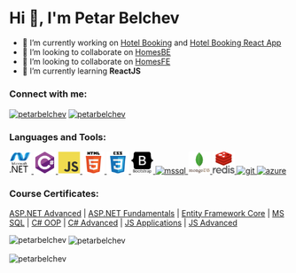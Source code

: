 <h1>Hi 👋, I'm Petar Belchev</h1>

- 🔭 I’m currently working on [Hotel Booking](https://github.com/petarbelchev/HotelBooking) and [Hotel Booking React App](https://github.com/petarbelchev/hotel-booking-react-app)
- 👯 I’m looking to collaborate on [HomesBE](https://github.com/rosteslav/HomesBE)
- 👯 I’m looking to collaborate on [HomesFE](https://github.com/rosteslav/HomesFE)
- 🌱 I’m currently learning **ReactJS**

<h3 align="left">Connect with me:</h3>
<p align="left">
<a href="https://linkedin.com/in/petarbelchev" target="blank"><img align="center" src="https://raw.githubusercontent.com/rahuldkjain/github-profile-readme-generator/master/src/images/icons/Social/linked-in-alt.svg" alt="petarbelchev" height="30" width="40" /></a>
<a href="https://www.leetcode.com/petarbelchev" target="blank"><img align="center" src="https://raw.githubusercontent.com/rahuldkjain/github-profile-readme-generator/master/src/images/icons/Social/leet-code.svg" alt="petarbelchev" height="30" width="40" /></a>
</p>

<h3 align="left">Languages and Tools:</h3>
<p align="left"> 
<a href="https://dotnet.microsoft.com/" target="_blank" rel="noreferrer"> <img src="https://raw.githubusercontent.com/devicons/devicon/master/icons/dot-net/dot-net-original-wordmark.svg" alt="dotnet" width="40" height="40"/> </a> 
<a href="https://www.w3schools.com/cs/" target="_blank" rel="noreferrer"> <img src="https://raw.githubusercontent.com/devicons/devicon/master/icons/csharp/csharp-original.svg" alt="csharp" width="40" height="40"/> </a> 
<a href="https://developer.mozilla.org/en-US/docs/Web/JavaScript" target="_blank" rel="noreferrer"> <img src="https://raw.githubusercontent.com/devicons/devicon/master/icons/javascript/javascript-original.svg" alt="javascript" width="40" height="40"/> </a> 
<a href="https://www.w3.org/html/" target="_blank" rel="noreferrer"> <img src="https://raw.githubusercontent.com/devicons/devicon/master/icons/html5/html5-original-wordmark.svg" alt="html5" width="40" height="40"/> </a> 
<a href="https://www.w3schools.com/css/" target="_blank" rel="noreferrer"> <img src="https://raw.githubusercontent.com/devicons/devicon/master/icons/css3/css3-original-wordmark.svg" alt="css3" width="40" height="40"/> </a> 
<a href="https://getbootstrap.com" target="_blank" rel="noreferrer"> <img src="https://raw.githubusercontent.com/devicons/devicon/master/icons/bootstrap/bootstrap-plain-wordmark.svg" alt="bootstrap" width="40" height="40"/> </a> 
<a href="https://www.microsoft.com/en-us/sql-server" target="_blank" rel="noreferrer"> <img src="https://www.svgrepo.com/show/303229/microsoft-sql-server-logo.svg" alt="mssql" width="40" height="40"/> </a> 
<a href="https://www.mongodb.com/" target="_blank" rel="noreferrer"> <img src="https://raw.githubusercontent.com/devicons/devicon/master/icons/mongodb/mongodb-original-wordmark.svg" alt="mongodb" width="40" height="40"/> </a> 
<a href="https://redis.io" target="_blank" rel="noreferrer"> <img src="https://raw.githubusercontent.com/devicons/devicon/master/icons/redis/redis-original-wordmark.svg" alt="redis" width="40" height="40"/> </a> 
<a href="https://git-scm.com/" target="_blank" rel="noreferrer"> <img src="https://www.vectorlogo.zone/logos/git-scm/git-scm-icon.svg" alt="git" width="40" height="40"/> </a> 
<a href="https://azure.microsoft.com/en-in/" target="_blank" rel="noreferrer"> <img src="https://www.vectorlogo.zone/logos/microsoft_azure/microsoft_azure-icon.svg" alt="azure" width="40" height="40"/> </a> 
</p>

<p>
<h3 align="left">Course Certificates:</h3>
<a href="https://drive.google.com/file/d/16QVNrj5UIST-vazzaOlrVYO7bxufiqvW/view?usp=sharing">ASP.NET Advanced</a> |
<a href="https://drive.google.com/file/d/1e14NIh8iSopnQD9BUcS9o0I0HTYcCt00/view?usp=drive_link">ASP.NET Fundamentals</a> |
<a href="https://drive.google.com/file/d/1EOLPe_W9WzO1ih3N69CFFy9xTbwqXtuX/view?usp=drive_link">Entity Framework Core</a> |
<a href="https://drive.google.com/file/d/1pueHaQipxT4g3Sh_B_PaAILGEPQYJ2Wx/view?usp=drive_link">MS SQL</a> |
<a href="https://drive.google.com/file/d/1yitn-xcY7fvelcEj6U-hKhwsMt316yt2/view?usp=drive_link">C# OOP</a> |
<a href="https://drive.google.com/file/d/1pz-dNT30D90_66Eaw8PR3ZziqndAa6V4/view?usp=drive_link">C# Advanced</a> |
<a href="https://drive.google.com/file/d/19F9vq0koJRTUjdkv8PZMBADdj_DfQigH/view?usp=drive_link">JS Applications</a> |
<a href="https://drive.google.com/file/d/1PSsKGk8En-zWvDlCJCnCF58wqf_DbO6C/view?usp=drive_link">JS Advanced</a>
</p>

<p><img align="left" src="https://github-readme-stats.vercel.app/api/top-langs?username=petarbelchev&show_icons=true&locale=en&layout=compact" alt="petarbelchev" /></p>

<p>&nbsp;<img align="center" src="https://github-readme-stats.vercel.app/api?username=petarbelchev&show_icons=true&locale=en" alt="petarbelchev" /></p>

<p><img align="center" src="https://github-readme-streak-stats.herokuapp.com/?user=petarbelchev&" alt="petarbelchev" /></p>
